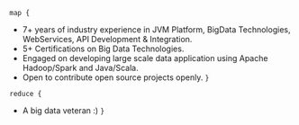 
`map {`
* 7+ years of industry experience in JVM Platform, BigData Technologies, WebServices, API Development & Integration.
* 5+ Certifications on Big Data Technologies.
* Engaged on developing large scale data application using Apache Hadoop/Spark and Java/Scala.
* Open to contribute open source projects openly.
`}`

`reduce {`
* A big data veteran :)
`}`

